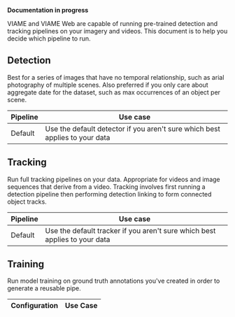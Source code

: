 **Documentation in progress**

VIAME and VIAME Web are capable of running pre-trained detection and tracking pipelines on your imagery and videos.  This document is to help you decide which pipeline to run.

## Detection

Best for a series of images that have no temporal relationship, such as arial photography of multiple scenes.  Also preferred if you only care about aggregate date for the dataset, such as max occurrences of an object per scene.

| Pipeline | Use case                                                                    |
| -------- | --------------------------------------------------------------------------- |
| Default  | Use the default detector if you aren't sure which best applies to your data |


## Tracking

Run full tracking pipelines on your data.  Appropriate for videos and image sequences that derive from a video.  Tracking involves first running a detection pipeline then performing detection linking to form connected object tracks.

| Pipeline | Use case                                                                   |
| -------- | -------------------------------------------------------------------------- |
| Default  | Use the default tracker if you aren't sure which best applies to your data |


## Training

Run model training on ground truth annotations you've created in order to generate a reusable pipe.

| Configuration | Use Case |
| ------------- | -------- |